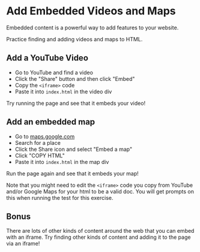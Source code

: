 # Add Embedded Videos and Maps

Embedded content is a powerful way to add features to your website.

Practice finding and adding videos and maps to HTML.

## Add a YouTube Video

* Go to YouTube and find a video
* Click the "Share" button and then click "Embed"
* Copy the `<iframe>` code
* Paste it into `index.html` in the video div

Try running the page and see that it embeds your video!

## Add an embedded map

* Go to [maps.google.com](https://www.google.com/maps)
* Search for a place
* Click the Share icon and select "Embed a map"
* Click "COPY HTML"
* Paste it into `index.html` in the map div

Run the page again and see that it embeds your map!

Note that you might need to edit the `<iframe>` code you copy from YouTube and/or Google Maps for your html to be a valid doc. You will get prompts on this when running the test for this exercise.

## Bonus

There are lots of other kinds of content around the web that you can embed with an iframe. Try finding other kinds of content and adding it to the page via an iframe!